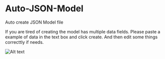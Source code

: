# Auto-JSON-Model
Auto create JSON Model file

If you are tired of creating the model has multiple data fields. Please paste a example of data in the text box and click create. And then edit some things correcttly if needs.

![Alt text](http://i.imgur.com/SYYMxi7b.png "JSON Model")
